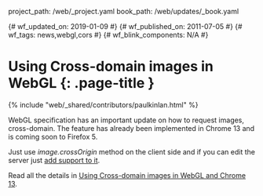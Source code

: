 project_path: /web/_project.yaml
book_path: /web/updates/_book.yaml

{# wf_updated_on: 2019-01-09 #}
{# wf_published_on: 2011-07-05 #}
{# wf_tags: news,webgl,cors #}
{# wf_blink_components: N/A #}

# Using Cross-domain images in WebGL {: .page-title }

{% include "web/_shared/contributors/paulkinlan.html" %}


<p>WebGL specification has an important update on how to request images, cross-domain. The feature has already been implemented in Chrome 13 and is coming soon to Firefox 5.</p>

<p>Just use <em>image.crossOrigin</em> method on the client side and if you can edit the server just <a href="https://enable-cors.org/">add support to it</a>.</p>

<p>Read all the details in <a href="https://blog.chromium.org/2011/07/using-cross-domain-images-in-webgl-and.html">Using Cross-domain images in WebGL and Chrome 13</a>.</p>


